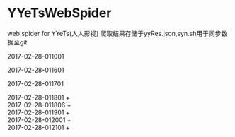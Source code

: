 # YYeTsWebSpider
web spider for YYeTs(人人影视)
爬取结果存储于yyRes.json,syn.sh用于同步数据至git <br />


2017-02-28-011001


2017-02-28-011601


2017-02-28-011701


2017-02-28-011801 + <br />
2017-02-28-011806 + <br />
2017-02-28-011901 + <br />
2017-02-28-012001 + <br />
2017-02-28-012101 + <br />
